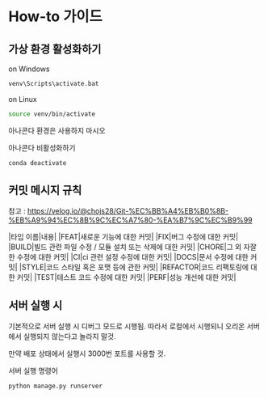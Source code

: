 # How-to 가이드

## 가상 환경 활성화하기

on Windows
```bash
venv\Scripts\activate.bat
```

on Linux
```bash
source venv/bin/activate
```

아나콘다 환경은 사용하지 마시오

아나콘다 비활성화하기
```bash
conda deactivate
```


## 커밋 메시지 규칙
참고 : https://velog.io/@chojs28/Git-%EC%BB%A4%EB%B0%8B-%EB%A9%94%EC%8B%9C%EC%A7%80-%EA%B7%9C%EC%B9%99


|타입 이름|내용|
|FEAT|새로운 기능에 대한 커밋|
|FIX|버그 수정에 대한 커밋|
|BUILD|빌드 관련 파일 수정 / 모듈 설치 또는 삭제에 대한 커밋|
|CHORE|그 외 자잘한 수정에 대한 커밋|
|CI|ci 관련 설정 수정에 대한 커밋|
|DOCS|문서 수정에 대한 커밋|
|STYLE|코드 스타일 혹은 포맷 등에 관한 커밋|
|REFACTOR|코드 리팩토링에 대한 커밋|
|TEST|테스트 코드 수정에 대한 커밋|
|PERF|성능 개선에 대한 커밋|

## 서버 실행 시
기본적으로 서버 실행 시 디버그 모드로 시행됨.
따라서 로컬에서 시행되니 오리온 서버에서 실행되지 않는다고 놀라지 말것.

만약 배포 상태에서 실행시 3000번 포트를 사용할 것.

서버 실행 명령어
```bash
python manage.py runserver
```